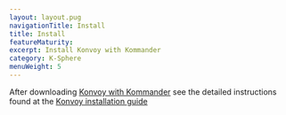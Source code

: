 ```yaml
---
layout: layout.pug
navigationTitle: Install
title: Install
featureMaturity:
excerpt: Install Konvoy with Kommander
category: K-Sphere
menuWeight: 5
---
```


After downloading [Konvoy with Kommander](https://github.com/mesosphere/konvoy/releases) see the detailed instructions found at the [Konvoy installation guide](/ksphere/konvoy/latest/install/)
